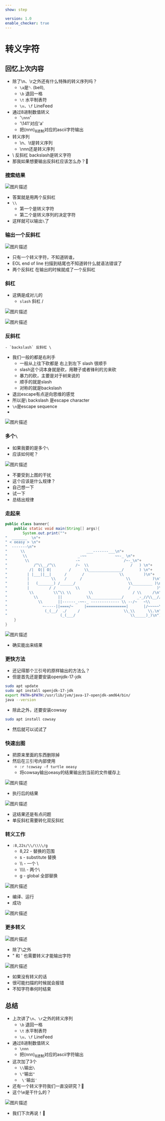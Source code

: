 ```yaml
---
show: step

version: 1.0
enable_checker: true
---
```


# 转义字符

## 回忆上次内容

- 除了\n、\r之外还有什么特殊的转义序列吗？
	- `\a`是␇ (bell),
	- `\b` 退回一格
	- `\t` 水平制表符
	- `\v`、`\f` LineFeed
- 通过8进制数值转义
	- '`\nnn`'
	- '\141'对应'a'
	- 把(nnn)<sub>8进制</sub>对应的ascii字符输出
- 转义序列
	- \n、\t是转义序列
	- \nnn还是转义序列
- \ 反斜杠 backslash是转义字符
- 那我如果想要输出反斜杠应该怎么办？🤔

###  搜索结果

![图片描述](https://doc.shiyanlou.com/courses/uid1190679-20210314-1615714157265)

- 答案就是用两个反斜杠
- `\\`
	- 第一个是转义字符
	- 第二个是转义序列的决定字符
- 这样就可以输出`\`了




### 输出一个反斜杠

![图片描述](https://doc.shiyanlou.com/courses/uid1190679-20210314-1615714196427)

- 只有一个转义字符，不知道转谁，
- EOL end of line 扫描到结尾也不知道转什么就语法错误了
- 两个反斜杠 在输出的时候就成了一个反斜杠

### 斜杠

- 这俩是成对儿的
	- `slash` 斜杠 /
	
![图片描述](https://doc.shiyanlou.com/courses/uid1190679-20210318-1616079880124)

![图片描述](https://doc.shiyanlou.com/courses/uid1190679-20210318-1616079907671)

### 反斜杠
	- `backslash` 反斜杠 \
- 我们一般的都是右利手
	- 一般从上往下砍都是 右上到左下 slash 很顺手 
	- slash这个词本身就是砍，用鞭子或者锋利的刃来砍
	- 暴力的砍，主要是对于树来说的
	- 顺手的就是slash
	- 对称的就是backslash
- 退出escape有点逆向思维的感觉
- 所以是\ backslash 是escape character
- `\n`是escape sequence
- 

![图片描述](https://doc.shiyanlou.com/courses/uid1190679-20210224-1614171719752)

### 多个`\`

- 如果我要的是多个`\`
- 应该如何呢？


![图片描述](https://doc.shiyanlou.com/courses/uid1190679-20210225-1614252170776)

- 不要受到上图的干扰
- 这个应该是什么规律？
- 自己想一下
- 试一下
- 总结出规律




### 走起来

```java
public class banner{
    public static void main(String[] args){
        System.out.print(""+
"  _______  \n"+
" < oeasy > \n"+
"  -------\n"+
"      \\                            ___-------___\n"+
"       \\                       _-~~             ~~-_ \n"+
"        \\                     -~                    /~-_\n"+
"            /^\\__/^\\         /~  \\                   /   ) \n"+
"          /|  O|| O|        /      \\_______________/       ) \n"+
"         | |___||__|      /       /                \\         )\n"+
"         |          \\    /      /                    \\          )\n"+
"         |   (_______) /______/                        \\_________ )\n"+
"         |         / /         \\                      /            )\n"+
"          \\         \\^\\ \\        \\                  / \\     /\n"+
"            \\         ||           \\______________/      _-_//\\__//\n"+
"              \\       ||------_-~~-_ ------------- \\ --/~   ~\\    || __/  \n"+
"                ~-----||====/~     |==================|       |/~~~~~\n"+
"                 (_(__/  ./     /                    \\_\\      \\.\n"+
"                        (_(___/                         \\_____)_)\n");
    }
}
```

![图片描述](https://doc.shiyanlou.com/courses/uid1190679-20210307-1615081544395)

- 确实能出来结果

### 更快方法

- 还记得那个三引号的原样输出的方法么？
- 但是首先还是要安装openjdk-17-jdk

```bash
sudo apt update
sudo apt install openjdk-17-jdk
export PATH=$PATH:/usr/lib/jvm/java-17-openjdk-amd64/bin/
java --version
```

- 除此之外，还要安装cowsay

```bash
sudo apt install cowsay
```
- 然后就可以试试了

### 快速出图

- 把原来里面的东西删除掉
- 然后在三引号内部使用
	- `:r !cowsay -f turtle oeasy`
	- 将cowsay输出oeasy的结果输出到当前的文件缓存上

![图片描述](https://doc.shiyanlou.com/courses/uid1190679-20211113-1636771060091)

- 执行后的结果

![图片描述](https://doc.shiyanlou.com/courses/uid1190679-20211113-1636771106937)

- 这结果还是有点问题
- 单反斜杠需要转化双反斜杠

### 转义工作

- `:8,22s/\\/\\\\/g`
	- 8,22 - 替换的范围
	- s - substitute 替换
	- \\\\ - 一个 \\
	- \\\\\\\\ - 两个\\
	- g - global 全部替换

![图片描述](https://doc.shiyanlou.com/courses/uid1190679-20211113-1636771193805)

- 编译、运行
- 成功

![图片描述](https://doc.shiyanlou.com/courses/uid1190679-20211113-1636771254653)

### 更多转义


![图片描述](https://doc.shiyanlou.com/courses/uid1190679-20210314-1615715096121)


- 除了\之外
- " 和 ' 也需要转义才能输出字符


![图片描述](https://doc.shiyanlou.com/courses/uid1190679-20210314-1615715723489)


- 如果没有转义的话
- 很可能扫描的时候就会报错
- 不知字符串何时结束

## 总结

- 上次讲了`\n`、`\r`之外的转义序列
	- `\b` 退回一格
	- `\t` 水平制表符
	- `\v`、`\f` LineFeed
- 通过8进制数值转义
	- `\nnn`
	- 把(nnn)<sub>8进制</sub>对应的ascii字符输出
- 这次加了3个
	- `\\`输出`\`
	- `\"`输出`"`
	- ` \'`输出`'`
- 还有一个转义字符我们一直没研究？🤔
- 这个\e是干什么的？
 
![图片描述](https://doc.shiyanlou.com/courses/uid1190679-20210224-1614173286539)

- 我们下次再说！👋
